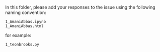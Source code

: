 In this folder, please add your responses to the issue using the following naming convention:

```
1_AmaniAbbas.ipynb
1_AmaniAbbas.html
```

for example:

`1_teonbrooks.py`
